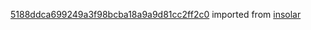 [5188ddca699249a3f98bcba18a9a9d81cc2ff2c0](https://github.com/insolar/insolar/commit/5188ddca699249a3f98bcba18a9a9d81cc2ff2c0) imported from [insolar](https://github.com/insolar/insolar)
